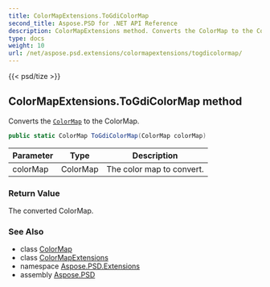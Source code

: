```yaml
---
title: ColorMapExtensions.ToGdiColorMap
second_title: Aspose.PSD for .NET API Reference
description: ColorMapExtensions method. Converts the ColorMap to the ColorMap
type: docs
weight: 10
url: /net/aspose.psd.extensions/colormapextensions/togdicolormap/
---
```

{{< psd/tize >}}
## ColorMapExtensions.ToGdiColorMap method

Converts the [`ColorMap`](../../../aspose.psd/colormap/) to the ColorMap.

```csharp
public static ColorMap ToGdiColorMap(ColorMap colorMap)
```

| Parameter | Type | Description |
| --- | --- | --- |
| colorMap | ColorMap | The color map to convert. |

### Return Value

The converted ColorMap.

### See Also

* class [ColorMap](../../../aspose.psd/colormap/)
* class [ColorMapExtensions](../)
* namespace [Aspose.PSD.Extensions](../../../aspose.psd.extensions/)
* assembly [Aspose.PSD](../../../)


